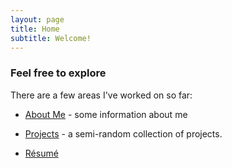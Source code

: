 ```yaml
---
layout: page
title: Home
subtitle: Welcome!
---
```


### Feel free to explore
There are a few areas I've worked on so far:
- [About Me]("aboutMe.md) - some information about me  

- [Projects](projects/index.html) - a semi-random collection of projects.  

- [Résumé](assets/LuskeyResumeNoContactInfo.pdf)  
